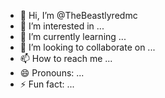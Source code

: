 - 👋 Hi, I’m @TheBeastlyredmc
- 👀 I’m interested in ...
- 🌱 I’m currently learning ...
- 💞️ I’m looking to collaborate on ...
- 📫 How to reach me ...
- 😄 Pronouns: ...
- ⚡ Fun fact: ...

<!---
TheBeastlyredmc/TheBeastlyredmc is a ✨ special ✨ repository because its `README.md` (this file) appears on your GitHub profile.
You can click the Preview link to take a look at your changes.
--->
